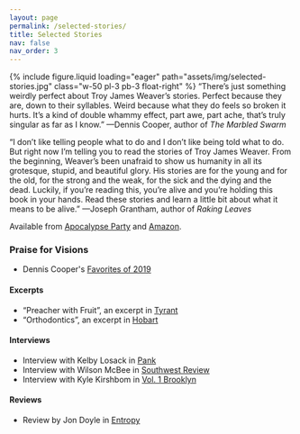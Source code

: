 ```yaml
---
layout: page
permalink: /selected-stories/
title: Selected Stories
nav: false
nav_order: 3
---
```


{% include figure.liquid loading="eager" path="assets/img/selected-stories.jpg" class="w-50 pl-3 pb-3 float-right" %}
​“There’s just something weirdly perfect about Troy James Weaver’s stories. Perfect because they are, down to their syllables. Weird because what they do feels so broken it hurts. It’s a kind of double whammy effect, part awe, part ache, that’s truly singular as far as I know.”
—Dennis Cooper, author of _The Marbled Swarm_

“I don’t like telling people what to do and I don’t like being told what to do. But right now I’m telling you to read the stories of Troy James Weaver. From the beginning, Weaver’s been unafraid to show us humanity in all its grotesque, stupid, and beautiful glory. His stories are for the young and for the old, for the strong and the weak, for the sick and the dying and the dead. Luckily, if you’re reading this, you’re alive and you’re holding this book in your hands. Read these stories and learn a little bit about what it means to be alive.”
—Joseph Grantham, author of _Raking Leaves_

Available from [Apocalypse Party](https://www.apocalypse-party.com/selectedstories.html) and [Amazon](https://www.amazon.com/Selected-Stories-Troy-James-Weaver/dp/1733569421).

### Praise for Visions

- Dennis Cooper's [Favorites of 2019](https://denniscooperblog.com/mine-for-yours-my-favorite-fiction-poetry-non-fiction-film-art-and-internet-of-2019/)

#### Excerpts

- “Preacher with Fruit”, an excerpt in [Tyrant](https://magazine.nytyrant.com/preacher-with-fruit-troy-james-weaver/)
- “Orthodontics”, an excerpt in [Hobart](https://www.hobartpulp.com/web_features/orthodontics)

#### Interviews

- Interview with Kelby Losack in [Pank](https://pankmagazine.com/2020/01/28/interview-troy-james-weaver/)
- Interview with Wilson McBee in [Southwest Review](https://southwestreview.com/a-perpetual-state-of-half-sleep-an-interview-with-troy-james-weaver/)
- Interview with Kyle Kirshbom in [Vol. 1 Brooklyn](https://vol1brooklyn.com/2020/01/13/troy-james-weaver-interview/)

#### Reviews

- Review by Jon Doyle in [Entropy](https://web.archive.org/web/20220627052704/https://entropymag.org/review-selected-stories-by-troy-james-weaver/)
